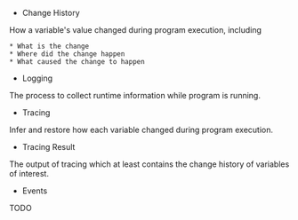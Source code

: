 - Change History

How a variable's value changed during program execution, including

    * What is the change
    * Where did the change happen
    * What caused the change to happen 

- Logging

The process to collect runtime information while program is running.

- Tracing

Infer and restore how each variable changed during program execution.

- Tracing Result

The output of tracing which at least contains the change history of variables of interest.

- Events

TODO

